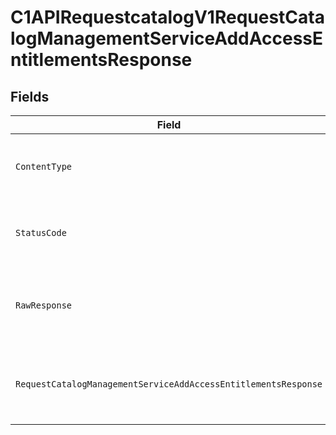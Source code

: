 # C1APIRequestcatalogV1RequestCatalogManagementServiceAddAccessEntitlementsResponse


## Fields

| Field                                                                                                                                                              | Type                                                                                                                                                               | Required                                                                                                                                                           | Description                                                                                                                                                        |
| ------------------------------------------------------------------------------------------------------------------------------------------------------------------ | ------------------------------------------------------------------------------------------------------------------------------------------------------------------ | ------------------------------------------------------------------------------------------------------------------------------------------------------------------ | ------------------------------------------------------------------------------------------------------------------------------------------------------------------ |
| `ContentType`                                                                                                                                                      | *string*                                                                                                                                                           | :heavy_check_mark:                                                                                                                                                 | HTTP response content type for this operation                                                                                                                      |
| `StatusCode`                                                                                                                                                       | *int*                                                                                                                                                              | :heavy_check_mark:                                                                                                                                                 | HTTP response status code for this operation                                                                                                                       |
| `RawResponse`                                                                                                                                                      | [*http.Response](https://pkg.go.dev/net/http#Response)                                                                                                             | :heavy_check_mark:                                                                                                                                                 | Raw HTTP response; suitable for custom response parsing                                                                                                            |
| `RequestCatalogManagementServiceAddAccessEntitlementsResponse`                                                                                                     | [*shared.RequestCatalogManagementServiceAddAccessEntitlementsResponse](../../../pkg/models/shared/requestcatalogmanagementserviceaddaccessentitlementsresponse.md) | :heavy_minus_sign:                                                                                                                                                 | Empty response with a status code indicating success.                                                                                                              |
